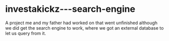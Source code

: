 # investakickz---search-engine
A project me and my father had worked on that went unfinished although we did get the search engine to work, where we got an external database to let us query from it.
